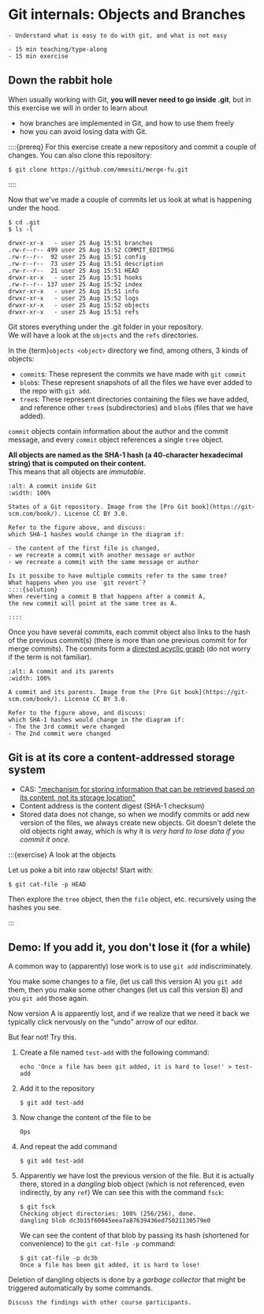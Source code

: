 # Git internals: Objects and Branches

```{objectives}
- Understand what is easy to do with git, and what is not easy
```

```{instructor-note}
- 15 min teaching/type-along
- 15 min exercise
```

## Down the rabbit hole

When usually working with Git, 
**you will never need to go inside .git**,
but in this exercise we will
in order to learn about 
- how branches are implemented in Git,
  and how to use them freely
- how you can avoid losing data with Git.

::::{prereq}
For this exercise create a new repository and commit a couple of changes.
You can also clone this repository: 
```console
$ git clone https://github.com/mmesiti/merge-fu.git
```
::::

Now that we've made a couple of commits let us look at what is happening under
the hood.

```console
$ cd .git
$ ls -l

drwxr-xr-x   - user 25 Aug 15:51 branches
.rw-r--r-- 499 user 25 Aug 15:52 COMMIT_EDITMSG
.rw-r--r--  92 user 25 Aug 15:51 config
.rw-r--r--  73 user 25 Aug 15:51 description
.rw-r--r--  21 user 25 Aug 15:51 HEAD
drwxr-xr-x   - user 25 Aug 15:51 hooks
.rw-r--r-- 137 user 25 Aug 15:52 index
drwxr-xr-x   - user 25 Aug 15:51 info
drwxr-xr-x   - user 25 Aug 15:52 logs
drwxr-xr-x   - user 25 Aug 15:52 objects
drwxr-xr-x   - user 25 Aug 15:51 refs
```

Git stores everything under the .git folder in your repository.  
We will have a look at the `objects` and the `refs` directories.

In the {term}`objects <object>` directory we find, among others, 3 kinds of objects:
- `commit`s: These represent the commits we have made with `git commit`
- `blob`s: These represent snapshots of all the files we have ever added to the repo 
  with `git add`.
- `tree`s: These represent directories containing the files we have added, 
  and reference other `tree`s (subdirectories) and `blob`s (files that we have added).

`commit` objects contain information about the author and the commit message,
and every `commit` object references a single `tree` object.

**All objects are named as the SHA-1 hash (a 40-character hexadecimal string)
that is computed on their content.**  
This means that all objects are *immutable*.


```{figure} img/commit-and-tree.png
:alt: A commit inside Git
:width: 100%

States of a Git repository. Image from the [Pro Git book](https://git-scm.com/book/). License CC BY 3.0.
```

```{exercise} Changes and their effect: files and commits
Refer to the figure above, and discuss:
which SHA-1 hashes would change in the diagram if:

- the content of the first file is changed, 
- we recreate a commit with another message or author
- we recreate a commit with the same message or author

Is it possibe to have multiple commits refer to the same tree? 
What happens when you use `git revert`?
::::{solution}
When reverting a commit B that happens after a commit A,
the new commit will point at the same tree as A.

::::

```

Once you have several commits, 
each commit object also links 
to the hash of the previous commit(s) 
(there is more than one previous commit for for merge commits).
The commits form a [directed acyclic graph](http://eagain.net/articles/git-for-computer-scientists/)
(do not worry if the term is not familiar).

```{figure} img/commits-and-parents.png
:alt: A commit and its parents
:width: 100%

A commit and its parents. Image from the [Pro Git book](https://git-scm.com/book/). License CC BY 3.0.
```


```{discussion} Changes and their effect: changing history
Refer to the figure above, and discuss:
which SHA-1 hashes would change in the diagram if:
- The the 3rd commit were changed
- The 2nd commit were changed
```

## Git is at its core a content-addressed storage system

- CAS: ["mechanism for storing information that can be retrieved based on its content, not its storage location"](https://en.wikipedia.org/wiki/Content-addressable_storage)
- Content address is the content digest (SHA-1 checksum)
- Stored data does not change, 
  so when we modify commits or add new version of the files, 
  we always create new objects.
  Git doesn't delete the old objects right away, 
  which is why it is *very hard to lose data if you commit it once*.

:::{exercise} A look at the objects

Let us poke a bit into raw objects! Start with:

```console
$ git cat-file -p HEAD
```

Then explore the `tree` object, then the `file` object, etc. recursively using the hashes you see.

:::

## Demo: If you add it, you don't lose it (for a while)

A common way to (apparently) lose work
is to use `git add` indiscriminately.

You make some changes to a file, 
(let us call this version A)
you `git add` them,
then you make some other changes 
(let us call this version B)
and you `git add` those again.

Now version A is apparently lost,
and if we realize that we need it back
we typically click nervously on the "undo" arrow of our editor.

But fear not! Try this.
1. Create a file named `test-add` with the following command:
   ```
   echo 'Once a file has been git added, it is hard to lose!' > test-add
   ```
1. Add it to the repository
   ```console
   $ git add test-add
   ```
1. Now change the content of the file to be 
   ```
   Ops
   ```
1. And repeat the add command
   ```console
   $ git add test-add
   ```
1. Apparently we have lost the previous version of the file.
   But it is actually there, stored in a *dangling* blob object
   (which is not referenced, 
   even indirectly, 
   by any `ref`)
   We can see this with the command `fsck`:
   ```console
   $ git fsck
   Checking object directories: 100% (256/256), done.
   dangling blob dc3b15f60045eea7a87639436ed75021130579e0
   ```
   We can see the content of that blob 
   by passing its hash (shortened for convenience) 
   to the `git cat-file -p` command:
   ```console
   $ git cat-file -p dc3b
   Once a file has been git added, it is hard to lose!
   ```

Deletion of dangling objects is done by a *garbage collector*
that might be triggered automatically by some commands.

```{discussion}
Discuss the findings with other course participants.
```
